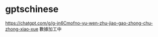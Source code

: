 # gptschinese

https://chatgpt.com/g/g-jn6Cmofno-yu-wen-zhu-jiao-gao-zhong-chu-zhong-xiao-xue
數據加工中
